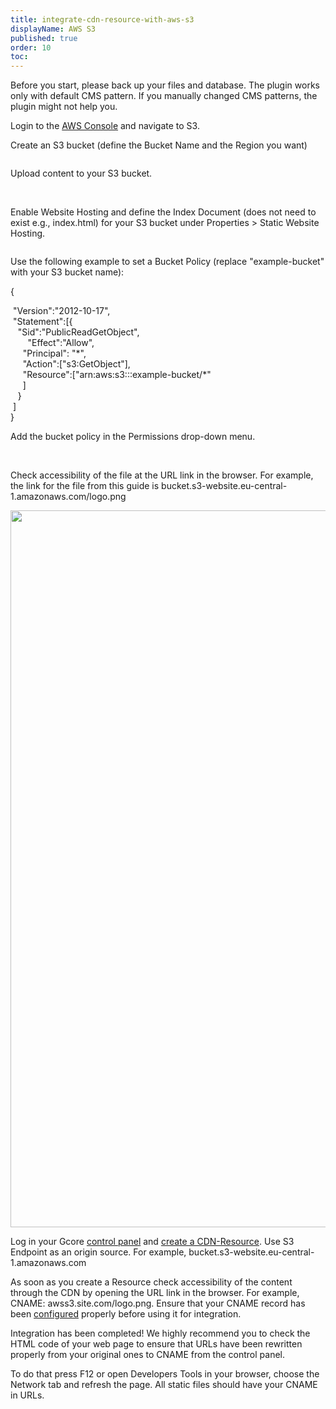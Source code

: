 ```yaml
---
title: integrate-cdn-resource-with-aws-s3
displayName: AWS S3
published: true
order: 10
toc:
---
```

Before you start, please back up your files and database. The plugin works only with default CMS pattern. If you manually changed CMS patterns, the plugin might not help you.

Login to the [AWS Console](https://console.aws.amazon.com/) and navigate to S3.

Create an S3 bucket (define the Bucket Name and the Region you want)

<img src="https://support.gcore.com/hc/ru/article_attachments/115000082305/create-s3.png" alt="">

Upload content to your S3 bucket.

<img src="https://support.gcore.com/hc/ru/article_attachments/115000082325/upload-content-s33.png" alt="">

<img src="https://support.gcore.com/hc/ru/article_attachments/115000082345/upload-content-s3-2-1024x546.png" alt="">

<img src="https://support.gcore.com/hc/ru/article_attachments/115000080709/upload-complete.png" alt="">

Enable Website Hosting and define the Index Document (does not need to exist e.g., index.html) for your S3 bucket under Properties > Static Website Hosting.

<img src="https://support.gcore.com/hc/ru/article_attachments/115000082365/s3-enable-hosting1.png" alt="">

Use the following example to set a Bucket Policy (replace "example-bucket" with your S3 bucket name):

{

 "Version":"2012-10-17",  
 "Statement":\[{  
   "Sid":"PublicReadGetObject",  
       "Effect":"Allow",  
     "Principal": "\*",  
     "Action":\["s3:GetObject"\],  
     "Resource":\["arn:aws:s3:::example-bucket/\*"  
     \]  
   }  
 \]  
}  
  

Add the bucket policy in the Permissions drop-down menu.

<img src="https://support.gcore.com/hc/ru/article_attachments/115000082405/add-s3-bucket-policy.png" alt="">

<img src="https://support.gcore.com/hc/ru/article_attachments/115000080829/s3-bucket-policy-example.png" alt="">

Check accessibility of the file at the URL link in the browser. For example, the link for the file from this guide is bucket.s3-website.eu-central-1.amazonaws.com/logo.png

<img src="https://support.gcore.com/hc/ru/article_attachments/115000082585/s3-endpoint-url.png" alt="" width="2364" height="1147">

Log in your Gcore [control panel](https://control.gcdn.co/) and [create a CDN-Resource](https://support.gcore.com/hc/en-us/articles/213969429-How-to-set-up-a-CDN-service). Use S3 Endpoint as an origin source. For example, bucket.s3-website.eu-central-1.amazonaws.com

As soon as you create a Resource check accessibility of the content through the CDN by opening the URL link in the browser. For example, CNAME: awss3.site.com/logo.png. Ensure that your CNAME record has been [configured](https://support.gcore.com/hc/ru/articles/213969769-%D0%9D%D0%B0%D1%81%D1%82%D1%80%D0%BE%D0%B9%D0%BA%D0%B0-CNAME-%D0%B7%D0%B0%D0%BF%D0%B8%D1%81%D0%B8-) properly before using it for integration.

Integration has been completed! We highly recommend you to check the HTML code of your web page to ensure that URLs have been rewritten properly from your original ones to CNAME from the control panel.

To do that press F12 or open Developers Tools in your browser, choose the Network tab and refresh the page. All static files should have your CNAME in URLs.